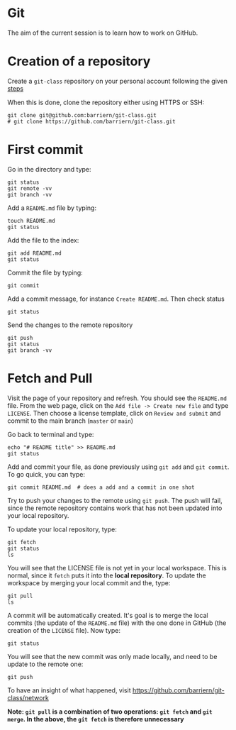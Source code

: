 # Git

The aim of the current session is to learn how to work on GitHub.

# Creation of a repository

Create a `git-class` repository on your personal account following the given [steps](https://github.com/umr-marbec/git-training/tree/master/github)

When this is done, clone the repository either using HTTPS or SSH: 

```
git clone git@github.com:barriern/git-class.git 
# git clone https://github.com/barriern/git-class.git
```

# First commit

Go in the directory and type:

```
git status
git remote -vv
git branch -vv
```

Add a `README.md` file by typing:

```
touch README.md
git status
```

Add the file to the index:

```
git add README.md
git status
```

Commit the file by typing:

```
git commit
``` 

Add a commit message, for instance `Create README.md`. Then check status

```
git status
``` 

Send the changes to the remote repository

```
git push
git status
git branch -vv
```

# Fetch and Pull

Visit the page of your repository and refresh. You should see the `README.md` file. From the web page, click on the `Add file -> Create new file` and type `LICENSE`. Then choose a license template, click on `Review and submit` and commit to the main branch (`master` or `main`)

Go back to terminal and type:

```
echo "# README title" >> README.md
git status
```

Add and commit your file, as done previously using `git add` and `git commit`. To go quick, you can type:

```
git commit README.md  # does a add and a commit in one shot
```

Try to push your changes to the remote using `git push`. The push will fail, since the remote repository contains work that has not been updated into your local repository.

To update your local repository, type:

```
git fetch
git status
ls
```

You will see that the LICENSE file is not yet in your local workspace. This is normal, since it `fetch` puts it into the **local repository**. To update the workspace by merging your local commit and the, type:

```
git pull
ls
```

A commit will be automatically created. It's goal is to merge the local commits (the update of the `README.md` file) with the one done in GitHub (the creation of the `LICENSE` file). Now type:

```
git status
```

You will see that the new commit was only made locally, and need to be update to the remote one:

```
git push
```

To have an insight of what happened, visit https://github.com/barriern/git-class/network

**Note: `git pull` is a combination of two operations: `git fetch` and `git merge`. In the above, the `git fetch` is therefore unnecessary**
